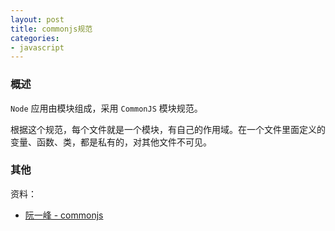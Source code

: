 ```yaml
---
layout: post
title: commonjs规范
categories:
- javascript
---
```


### 概述
`Node` 应用由模块组成，采用 `CommonJS` 模块规范。

根据这个规范，每个文件就是一个模块，有自己的作用域。在一个文件里面定义的变量、函数、类，都是私有的，对其他文件不可见。

### 其他
资料：

* [阮一峰 - commonjs](http://javascript.ruanyifeng.com/nodejs/module.html#toc0)
<!--break-->